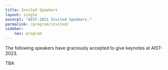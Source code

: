 ```yaml
---
title: Invited Speakers
layout: single
excerpt: "AIST-2021 Invited Speakers."
permalink: /program/invited/
sidebar: 
    nav: program
---
```


The following speakers have graciously accepted to give keynotes at AIST-2023.<br>

TBA
<!-- 
## Jeremy Barnes

<figure>
  <a href="https://jerbarnes.github.io/"><img width="300" src="https://www.mn.uio.no/ifi/english/people/aca/jeremycb/jeremycb.jpg"></a>
  <figcaption><strong><a href="https://jerbarnes.github.io/">Jeremy Barnes</a></strong> is an Assistant Professor of Natural Language Processing in IXA Group, part of the HiTZ Centre of the University of the Basque Country UPV/EHU. His research focuses on creating resources and NLP models for under-resourced languages and scenarios, including cross-lingual methods, weak supervision, multi-task learning, and domain adaptation. He has worked extensively on sentiment and emotion analysis.</figcaption>
</figure>

<b>Is it time to move beyond sentence classification?</b> <br/> <br/>
<b>Abstract:</b> Many NLP tasks (sentiment analysis, natural language understanding, etc.) are commonly cast as binary or ternary sentence classification tasks. This framing allows for quick (often semi-automated) annotation, allowing for large amounts of annotated data at sentence-level, which has made these datasets common baselines for deep learning models. Recently, performance on many of these datasets reached human-level performance, which seemed quite promising for NLP. However, it seems that many gains in performance do not lead to models that generalize well and often overfit to spurious correlations in the dataset. In this talk, I will detail a set of problems with sentence classification tasks, how they have been affected by BERT-like models, and possible solutions.

## Zulfat Miftakhutdinov

<figure>
  <a href="https://scholar.google.ru/citations?user=cL4eju0AAAAJ&hl=ru"><img width="300" src="/assets/images/zulfat.jpg"></a>
  <figcaption><strong><a href="https://scholar.google.ru/citations?user=cL4eju0AAAAJ&hl=ru">Zulfat Miftakhutdinov</a></strong> is a researcher in Natural Language Processing domain at Kazan Federal University. His research focuses on a medical concept normalization task and its relation to current research in natural language processing (NLP). This task aims to extract medical concepts in real conditions: given a set of documents, a system has to find biomedical entity mentions in a free-form text and map them to a certain medical concept (disease, drug, adverse drug reaction, etc.).</figcaption>
</figure>

<b>Drug and Disease Interpretation Learning with Biomedical Entity Representation Transformer</b> <br/> <br/>
<b>Abstract:</b> In this talk, he overviews a medical concept normalization task and its relation to current research in natural language processing (NLP). This task aims to extract medical concepts in real conditions: given a set of documents, a system has to find biomedical entity mentions in a free-form text and map them to a certain medical concept (disease, drug, adverse drug reaction, etc.). Zulfat presents a simple and effective two-stage neural approach based on fine-tuned BERT architectures. In the first stage, a metric learning model is trained to optimize the relative similarity of mentions and concepts via triplet loss. In the second stage, the closest concept name representation is found in an embedding space to a given clinical mention. Extensive experiments validate the effectiveness of our approach in knowledge transfer from the scientific literature to clinical trials..

## Irina Nikishina

<figure>
  <a href="https://crei.skoltech.ru/cdise/people/irinanikishina"><img width="300" src="/assets/images/nikishina.jpg"></a>
  <figcaption><strong><a href="https://crei.skoltech.ru/cdise/people/irinanikishina">Irina Nikishina</a></strong> is a PhD student and a NLP researcher in Skolkovo Natural Language Processing group at Skolkovo Institute of Science and Technology. Her research focuses on semantics and taxonomy enrichment. She also worked on entity linking and detoxification. She is also the AIST secretary and one of the founders of the semantic search engine for papers presented in Russian NLP conferences (<a href="https://nlp.rusvectores.org/en/">RusNLP</a>).</figcaption>
</figure>

<b>Taxonomy Enrichment with Text and Graph Vector Representation</b> <br/> <br/>
<b>Abstract:</b> Knowledge graphs such as DBpedia, Freebase or Wikidata always contain a taxonomic backbone that allows the arrangement and structuring of various concepts in accordance with hypo-hypernym (``class-subclass'') relationship. With the rapid growth of lexical resources for specific domains, the problem of automatic extension of the existing knowledge bases with new words is becoming more and more widespread. In this talk, she addresses the problem of taxonomy enrichment which aims at adding new words to the existing taxonomy.

The author presents a new method which allows achieving high results on this task with little effort. It uses the resources which exist for the majority of languages, making the method universal. The method is extended by incorporating deep representations of graph structures like node2vec, Poincaré embeddings, GCN  etc. that have recently demonstrated promising results on various NLP tasks. Furthermore, combining these representations with word embeddings allows them to beat the state of the art. -->
